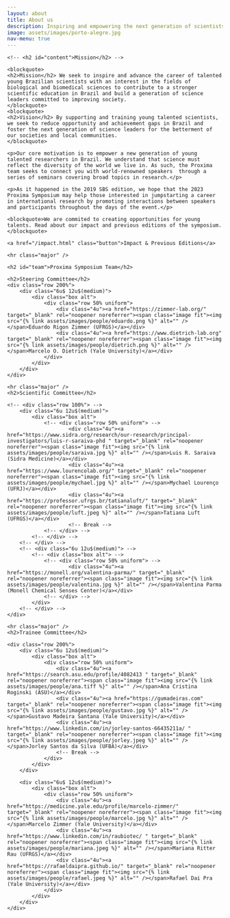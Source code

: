 ```yaml
---
layout: about
title: About us
description: Inspiring and empowering the next generation of scientists.
image: assets/images/porto-alegre.jpg
nav-menu: true
---
```


<!-- Main -->
<div id="main" class="alt">
<!-- One -->
<section id="one">
<div class="inner">
		<!-- <header class="major">
			<h1>About us</h1>
		</header> -->

<!-- Content -->
	<!-- <h2 id="content">Mission</h2> -->

	<blockquote>
	<h2>Mission</h2> We seek to inspire and advance the career of talented young Brazilian scientists with an interest in the fields of biological and biomedical sciences to contribute to a stronger scientific education in Brazil and build a generation of science leaders committed to improving society.
	</blockquote>
	<blockquote>
	<h2>Vision</h2> By supporting and training young talented scientists, we seek to reduce opportunity and achievement gaps in Brazil and foster the next generation of science leaders for the betterment of our societies and local communities.
	</blockquote>

	<p>Our core motivation is to empower a new generation of young talented researchers in Brazil. We understand that science must reflect the diversity of the world we live in. As such, the Proxima team seeks to connect you with world-renowned speakers  through a series of seminars covering broad topics in research.</p>

	<p>As it happened in the 2019 SBS edition, we hope that the 2023 Proxima Symposium may help those interested in jumpstarting a career in international research by promoting interactions between speakers and participants throughout the days of the event.</p>

	<blockquote>We are commited to creating opportunities for young talents. Read about our impact and previous editions of the symposium.</blockquote>
	
	<a href="/impact.html" class="button">Impact & Previous Editions</a>

	<hr class="major" />

	<h2 id="team">Proxima Symposium Team</h2>

	<h2>Steering Committee</h2>
	<div class="row 200%">
		<div class="6u$ 12u$(medium)">
			<div class="box alt">
				<div class="row 50% uniform">
					<div class="4u"><a href="https://zimmer-lab.org/" target="_blank" rel="noopener noreferrer"><span class="image fit"><img src="{% link assets/images/people/eduardo.png %}" alt="" /></span>Eduardo Rigon Zimmer (UFRGS)</a></div>
					<div class="4u"><a href="https://www.dietrich-lab.org" target="_blank" rel="noopener noreferrer"><span class="image fit"><img src="{% link assets/images/people/dietrich.png %}" alt="" /></span>Marcelo O. Dietrich (Yale University)</a></div>
				</div>
			</div>
		</div>
	</div>

	<hr class="major" />
	<h2>Scientific Committee</h2>

	<!-- <div class="row 100%"> -->
		<div class="6u 12u$(medium)">
			<div class="box alt">
				<!-- <div class="row 50% uniform"> -->
						<div class="4u"><a href="https://www.sidra.org/research/our-research/principal-investigators/luis-r-saraiva-phd " target="_blank" rel="noopener noreferrer"><span class="image fit"><img src="{% link assets/images/people/saraiva.jpg %}" alt="" /></span>Luis R. Saraiva (Sidra Medicine)</a></div>
						<div class="4u"><a href="https://www.lourencolab.org/" target="_blank" rel="noopener noreferrer"><span class="image fit"><img src="{% link assets/images/people/mychael.jpg %}" alt="" /></span>Mychael Lourenço (UFRJ)</a></div>
						<div class="4u"><a href="https://professor.ufrgs.br/tatianaluft/" target="_blank" rel="noopener noreferrer"><span class="image fit"><img src="{% link assets/images/people/luft.jpeg %}" alt="" /></span>Tatiana Luft (UFRGS)</a></div>
						<!-- Break -->
				<!-- </div> -->
			<!-- </div> -->
		<!-- </div> -->
		<!-- <div class="6u 12u$(medium)"> -->
			<!-- <div class="box alt"> -->
				<!-- <div class="row 50% uniform"> -->
						<div class="4u"><a href="https://monell.org/valentina-parma/" target="_blank" rel="noopener noreferrer"><span class="image fit"><img src="{% link assets/images/people/valentina.jpg %}" alt="" /></span>Valentina Parma (Monell Chemical Senses Center)</a></div>
				<!-- </div> -->
			</div>
		<!-- </div> -->
	</div>

	<hr class="major" />
	<h2>Trainee Committee</h2>

	<div class="row 200%">
		<div class="6u 12u$(medium)">
			<div class="box alt">
				<div class="row 50% uniform">
					<div class="4u"><a href="https://search.asu.edu/profile/4082413 " target="_blank" rel="noopener noreferrer"><span class="image fit"><img src="{% link assets/images/people/ana.tiff %}" alt="" /></span>Ana Cristina Roginski (ASU)</a></div>
					<div class="4u"><a href="https://gumadeiras.com" target="_blank" rel="noopener noreferrer"><span class="image fit"><img src="{% link assets/images/people/gustavo.jpg %}" alt="" /></span>Gustavo Madeira Santana (Yale University)</a></div>
					<div class="4u"><a href="https://www.linkedin.com/in/jorley-santos-66435211a/ " target="_blank" rel="noopener noreferrer"><span class="image fit"><img src="{% link assets/images/people/jorley.jpeg %}" alt="" /></span>Jorley Santos da Silva (UFBA)</a></div>
					<!-- Break -->
				</div>
			</div>
		</div>

		<div class="6u$ 12u$(medium)">
			<div class="box alt">
				<div class="row 50% uniform">
					<div class="4u"><a href="https://medicine.yale.edu/profile/marcelo-zimmer/" target="_blank" rel="noopener noreferrer"><span class="image fit"><img src="{% link assets/images/people/marcelo.jpg %}" alt="" /></span>Marcelo Zimmer (Yale University)</a></div>
					<div class="4u"><a href="https://www.linkedin.com/in/raubiotec/ " target="_blank" rel="noopener noreferrer"><span class="image fit"><img src="{% link assets/images/people/mariana.jpeg %}" alt="" /></span>Mariana Ritter Rau (UFRGS)</a></div>
					<div class="4u"><a href="https://rafaeldaipra.github.io/" target="_blank" rel="noopener noreferrer"><span class="image fit"><img src="{% link assets/images/people/rafael.jpeg %}" alt="" /></span>Rafael Dai Pra (Yale University)</a></div>
				</div>
			</div>
		</div>
	</div>

</div>
</section>

</div>
